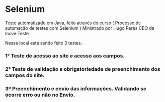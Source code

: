 # Selenium

Teste automatizado em Java, feito através do curso ( Processo de automação de testes com Selenium ) Ministrado por Hugo Peres CEO da Inove Teste

Nesse local está sendo feito 3 testes. 

### 1° Teste de acesso ao site e acesso aos campos. 
### 2° Teste de validação e obrigatoriedade de preenchimento dos campos do site. 
### 3º Preenchimento e envio das informações. Validando se ocorre erro ou não no Envio. 



